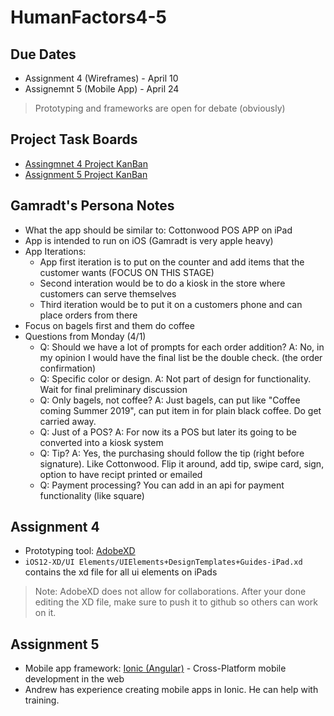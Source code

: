 # HumanFactors4-5
## Due Dates
  - Assignment 4 (Wireframes) - April 10 
  - Assignemnt 5 (Mobile App) - April 24
  > Prototyping and frameworks are open for debate (obviously)

## Project Task Boards
  - [Assingmnet 4 Project KanBan](https://github.com/AndrewSerie/HumanFactors4-5/projects/1)
  - [Assignment 5 Project KanBan](https://github.com/AndrewSerie/HumanFactors4-5/projects/2)
  
## Gamradt's Persona Notes
  - What the app should be similar to: Cottonwood POS APP on iPad
  - App is intended to run on iOS (Gamradt is very apple heavy)
  - App Iterations:
    - App first iteration is to put on the counter and add items that the customer wants (FOCUS ON THIS STAGE)
    - Second interation would be to do a kiosk in the store where customers can serve themselves
    - Third iteration would be to put it on a customers phone and can place orders from there
  - Focus on bagels first and them do coffee
  - Questions from Monday (4/1)
    - Q: Should we have a lot of prompts for each order addition? A: No, in my opinion I would have the final list be the double check. (the order confirmation)
    - Q: Specific color or design. A: Not part of design for functionality. Wait for final preliminary discussion
    - Q: Only bagels, not coffee? A: Just bagels, can put like "Coffee coming Summer 2019", can put item in for plain black coffee. Do get carried away.
    - Q: Just of a POS? A: For now its a POS but later its going to be converted into a kiosk system
    - Q: Tip? A: Yes, the purchasing should follow the tip (right before signature). Like Cottonwood.  Flip it around, add tip, swipe card, sign,  option to have recipt printed or emailed
    - Q: Payment processing? You can add in an api for payment functionality (like square)

## Assignment 4
  - Prototyping tool: [AdobeXD](https://www.adobe.com/products/xd.html)
  - `iOS12-XD/UI Elements/UIElements+DesignTemplates+Guides-iPad.xd` contains the xd file for all ui elements on iPads
  > Note: AdobeXD does not allow for collaborations. After your done editing the XD file, make sure to push it to github so others can work on it.
  
## Assignment 5
  - Mobile app framework: [Ionic (Angular)](https://ionicframework.com/) - Cross-Platform mobile development in the web
  - Andrew has experience creating mobile apps in Ionic. He can help with training.
